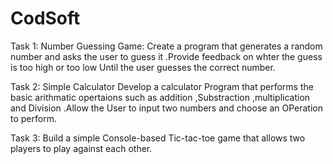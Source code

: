 # CodSoft

Task 1: Number Guessing Game: Create a program that generates a random number and asks the user to guess it .Provide feedback on whter the guess is too high or too low Until the user guesses the correct number.

Task 2: Simple Calculator Develop a calculator Program that performs the basic arithmatic opertaions such as addition ,Substraction ,multiplication and Division .Allow the User to input two numbers and choose an OPeration to perform.

Task 3: Build a simple Console-based Tic-tac-toe game that allows two players to play against each other.